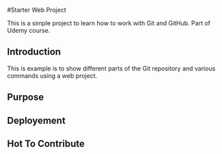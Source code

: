 #Starter Web Project 

This is a simple project to learn how to work with Git and GitHub. Part of Udemy course. 

## Introduction

This is example is to show different parts of the Git repository and various commands using a web project.

## Purpose

## Deployement

## Hot To Contribute

